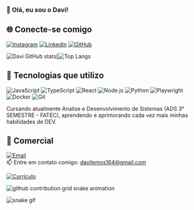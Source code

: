 ### 👋 Olá, eu sou o Davi!

## 🌐 Conecte-se comigo

[![Instagram](https://img.shields.io/badge/Instagram-E4405F?style=for-the-badge&logo=instagram&logoColor=white)](https://www.instagram.com/davi_lemos013?igsh=Y2xhZW5oa205NW5m&utm_source=qr)
[![LinkedIn](https://img.shields.io/badge/LinkedIn-0A66C2?style=for-the-badge&logo=linkedin&logoColor=white)](https://www.linkedin.com/in/davi-lemos-019447353?utm_source=share&utm_campaign=share_via&utm_content=profile&utm_medium=ios_app)
[![GitHub](https://img.shields.io/badge/GitHub-181717?style=for-the-badge&logo=github&logoColor=white)](https://github.com/Davil1613)


![Davi GitHub stats](https://github-readme-stats.vercel.app/api?username=Davil1613&show_icons=true&theme=tokyonight&count_private=true&cache_seconds=3600)[![Top Langs](https://github-readme-stats.vercel.app/api/top-langs/?username=Davil1613&layout=compact&theme=tokyonight&cache_seconds=3600)


## 🚀 Tecnologias que utilizo

![JavaScript](https://img.shields.io/badge/JavaScript-F7DF1E?style=for-the-badge&logo=javascript&logoColor=black)
![TypeScript](https://img.shields.io/badge/TypeScript-3178C6?style=for-the-badge&logo=typescript&logoColor=white)
![React](https://img.shields.io/badge/React-61DAFB?style=for-the-badge&logo=react&logoColor=black)
![Node.js](https://img.shields.io/badge/Node.js-339933?style=for-the-badge&logo=node.js&logoColor=white)
![Python](https://img.shields.io/badge/Python-3776AB?style=for-the-badge&logo=python&logoColor=white)
![Playwright](https://img.shields.io/badge/Playwright-2EAD33?style=for-the-badge&logo=microsoft&logoColor=white)
![Docker](https://img.shields.io/badge/Docker-2496ED?style=for-the-badge&logo=docker&logoColor=white)
![Git](https://img.shields.io/badge/Git-F05032?style=for-the-badge&logo=git&logoColor=white)

Cursando atualmente Analise e Desenvolvimento de Sistemas (ADS 3° SEMESTRE - FATEC), aprendendo e aprimorando cada vez mais minhas habilidades de DEV.
 
## 📧 Comercial  

[![Email](https://img.shields.io/badge/Gmail-D14836?style=for-the-badge&logo=gmail&logoColor=white)](mailto:davilemos164@gmail.com)  
📫 Entre em contato comigo: davilemos164@gmail.com

[![Currículo](https://img.shields.io/badge/Currículo-PDF-red?style=for-the-badge&logo=adobeacrobatreader&logoColor=white)](./Currículo%20-%20Davi%20Lemos%20Santos.pdf)  

<picture>
  <source media="(prefers-color-scheme: dark)" srcset="https://raw.githubusercontent.com/Davil1613/Davil1613/output/github-contribution-grid-snake-dark.svg">
  <source media="(prefers-color-scheme: light)" srcset="https://raw.githubusercontent.com/Davil1613/Davil1613/output/github-contribution-grid-snake.svg">
  <img alt="github contribution grid snake animation" src="https://raw.githubusercontent.com/Davil1613/Davil1613/output/github-contribution-grid-snake.svg">
</picture>

![snake gif](https://user-images.githubusercontent.com/112713600/210834429-99258731-0f98-46ea-b0cc-ccf38a664124.svg)
